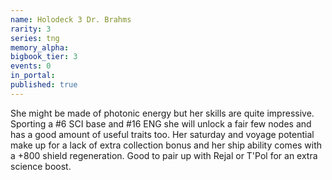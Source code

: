 ```yaml
---
name: Holodeck 3 Dr. Brahms
rarity: 3
series: tng
memory_alpha:
bigbook_tier: 3
events: 0
in_portal:
published: true
---
```


She might be made of photonic energy but her skills are quite impressive. Sporting a #6 SCI base and #16 ENG she will unlock a fair few nodes and has a good amount of useful traits too. Her saturday and voyage potential make up for a lack of extra collection bonus and her ship ability comes with a +800 shield regeneration. Good to pair up with Rejal or T'Pol for an extra science boost.
